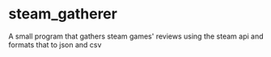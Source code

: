 # steam_gatherer
A small program that gathers steam games' reviews using the steam api and formats that to json and csv
